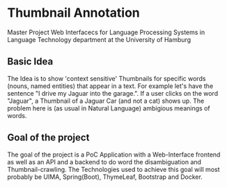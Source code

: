 # Thumbnail Annotation 
Master Project Web Interfacecs for Language Processing Systems in Language Technology department at the University of Hamburg 

## Basic Idea
The Idea is to show 'context sensitive' Thumbnails for specific words (nouns, named entities) that appear in a text. For example let's have the sentence "I drive my Jaguar into the garage.". If a user clicks on the word "Jaguar", a Thumbnail of a Jaguar Car (and not a cat) shows up. The problem here is (as usual in Natural Language) ambigious meanings of words.

## Goal of the project
The goal of the project is a PoC Application with a Web-Interface frontend as well as an API and a backend to do word the disambiguation and Thumbnail-crawling. The Technologies used to achieve this goal will most probably be UIMA, Spring(Boot), ThymeLeaf, Bootstrap and Docker. 
